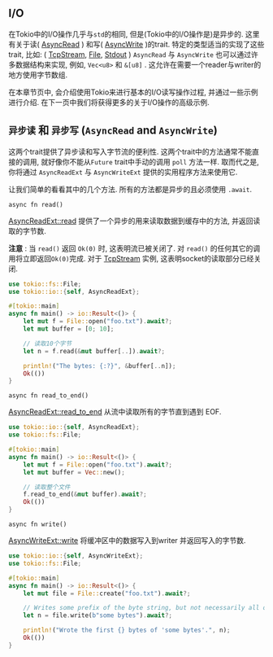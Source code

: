 ## I/O

在Tokio中的I/O操作几乎与`std`的相同, 但是(Tokio中的I/O操作是)是异步的. 这里有关于读( [AsyncRead](https://docs.rs/tokio/0.2/tokio/io/trait.AsyncRead.html) )
和写( [AsyncWrite](https://docs.rs/tokio/0.2/tokio/io/trait.AsyncWrite.html) )的trait. 特定的类型适当的实现了这些trait, 比如:
( [TcpStream](https://docs.rs/tokio/0.2/tokio/net/struct.TcpStream.html), [File](https://docs.rs/tokio/0.2/tokio/fs/struct.File.html), [Stdout](https://docs.rs/tokio/0.2/tokio/io/struct.Stdout.html) )
`AsyncRead` 与 `AsyncWrite` 也可以通过许多数据结构来实现, 例如, `Vec<u8>` 和 `&[u8]` . 这允许在需要一个reader与writer的地方使用字节数组.

在本章节页中, 会介绍使用Tokio来进行基本的I/O读写操作过程, 并通过一些示例进行介绍. 在下一页中我们将获得更多的关于I/O操作的高级示例.

## `异步读` 和 `异步写` (`AsyncRead` and `AsyncWrite`)
这两个trait提供了异步读和写入字节流的便利性. 这两个trait中的方法通常不能直接的调用, 就好像你不能从`Future` trait中手动的调用 `poll` 方法一样.
取而代之是, 你将通过 `AsyncReadExt` 与 `AsyncWriteExt` 提供的实用程序方法来使用它.

让我们简单的看看其中的几个方法. 所有的方法都是异步的且必须使用 `.await`.

`async fn read()`

[AsyncReadExt::read](https://docs.rs/tokio/0.2/tokio/io/trait.AsyncReadExt.html#method.read) 提供了一个异步的用来读取数据到缓存中的方法,
并返回读取的字节数.

**注意** : 当 `read()` 返回 `Ok(0)` 时, 这表明流已被关闭了. 对 `read()` 的任何其它的调用将立即返回`Ok(0)`完成. 
对于 [TcpStream](https://docs.rs/tokio/0.2/tokio/net/struct.TcpStream.html) 实例, 这表明socket的读取部分已经关闭.

```rust
use tokio::fs::File;
use tokio::io::{self, AsyncReadExt};

#[tokio::main]
async fn main() -> io::Result<()> {
    let mut f = File::open("foo.txt").await?;
    let mut buffer = [0; 10];

    // 读取10个字节
    let n = f.read(&mut buffer[..]).await?;

    println!("The bytes: {:?}", &buffer[..n]);
    Ok(())
}
```

`async fn read_to_end()`
 
 [AsyncReadExt::read_to_end](https://docs.rs/tokio/0.2/tokio/io/trait.AsyncReadExt.html#method.read_to_end) 
 从流中读取所有的字节直到遇到 EOF.
 
 ```rust
 use tokio::io::{self, AsyncReadExt};
 use tokio::fs::File;
 
 #[tokio::main]
 async fn main() -> io::Result<()> {
     let mut f = File::open("foo.txt").await?;
     let mut buffer = Vec::new();
 
     // 读取整个文件
     f.read_to_end(&mut buffer).await?;
     Ok(())
 }
```

`async fn write()`

[AsyncWriteExt::write](https://docs.rs/tokio/0.2/tokio/io/trait.AsyncWriteExt.html#method.write) 将缓冲区中的数据写入到writer
并返回写入的字节数.

```rust
use tokio::io::{self, AsyncWriteExt};
use tokio::fs::File;

#[tokio::main]
async fn main() -> io::Result<()> {
    let mut file = File::create("foo.txt").await?;

    // Writes some prefix of the byte string, but not necessarily all of it.
    let n = file.write(b"some bytes").await?;

    println!("Wrote the first {} bytes of 'some bytes'.", n);
    Ok(())
}
```


